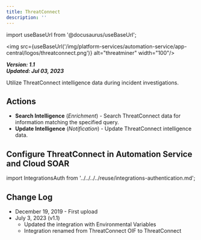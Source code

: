 ```yaml
---
title: ThreatConnect
description: ''
---
```

import useBaseUrl from '@docusaurus/useBaseUrl';

<img src={useBaseUrl('/img/platform-services/automation-service/app-central/logos/threatconnect.png')} alt="threatminer" width="100"/>

***Version: 1.1  
Updated: Jul 03, 2023***

Utilize ThreatConnect intelligence data during incident investigations.

## Actions

* **Search Intelligence** (*Enrichment*) - Search ThreatConnect data for information matching the specified query.
* **Update Intelligence** (*Notification*) - Update ThreatConnect intelligence data.

## Configure ThreatConnect in Automation Service and Cloud SOAR

import IntegrationsAuth from '../../../../reuse/integrations-authentication.md';

<IntegrationsAuth/>

## Change Log

* December 19, 2019 - First upload
* July 3, 2023 (v1.1)
	+ Updated the integration with Environmental Variables
	+ Integration renamed from ThreatConnect OIF to ThreatConnect
